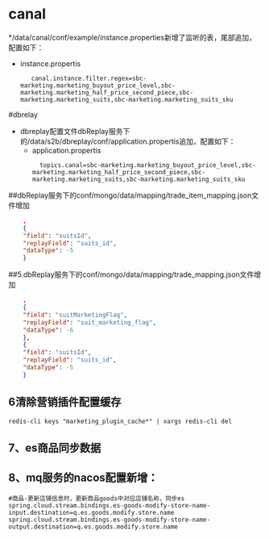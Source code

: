 # canal
*/data/canal/conf/example/instance.properties新增了监听的表，尾部追加，配置如下：
  * instance.propertis
    ```properties
       canal.instance.filter.regex=sbc-marketing.marketing_buyout_price_level,sbc-marketing.marketing_half_price_second_piece,sbc-marketing.marketing_suits,sbc-marketing.marketing_suits_sku
    ```
#dbrelay
* dbreplay配置文件dbReplay服务下的/data/s2b/dbreplay/conf/application.propertis追加，配置如下：
  * application.propertis
    ```properties
      topics.canal=sbc-marketing.marketing_buyout_price_level,sbc-marketing.marketing_half_price_second_piece,sbc-marketing.marketing_suits,sbc-marketing.marketing_suits_sku
    ```

##dbReplay服务下的conf/mongo/data/mapping/trade_item_mapping.json文件增加
````json
    ,
    {
    "field": "suitsId",
    "replayField": "suits_id",
    "dataType": -5
    }
````

##5.dbReplay服务下的conf/mongo/data/mapping/trade_mapping.json文件增加
````json
    ,
    {
    "field": "suitMarketingFlag",
    "replayField": "suit_marketing_flag",
    "dataType": -6
    },
    {
    "field": "suitsId",
    "replayField": "suits_id",
    "dataType": -5
    }
````
## 6清除营销插件配置缓存
```
redis-cli keys "marketing_plugin_cache*" | xargs redis-cli del
```

## 7、es商品同步数据

## 8、mq服务的nacos配置新增：
```properties
#商品-更新店铺信息时，更新商品goods中对应店铺名称，同步es
spring.cloud.stream.bindings.es-goods-modify-store-name-input.destination=q.es.goods.modify.store.name
spring.cloud.stream.bindings.es-goods-modify-store-name-output.destination=q.es.goods.modify.store.name
```